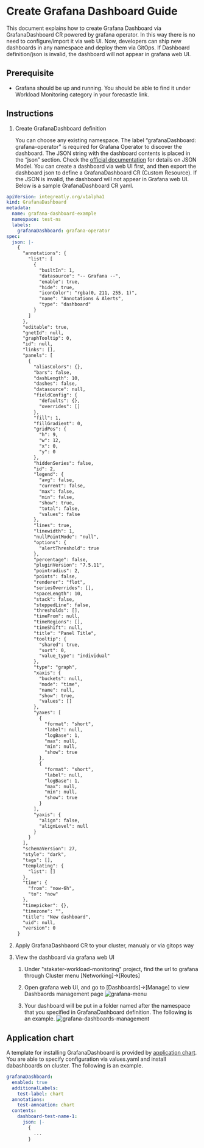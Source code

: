 # Create Grafana Dashboard Guide

This document explains how to create Grafana Dashboard via GrafanaDashboard CR powered by grafana operator. In this way there is no need to configure/import it via web UI. Now, developers can ship new dashboards in any namespace and deploy them via GitOps. If Dashboard definition/json is invalid, the dashboard will not appear in grafana web UI.

## Prerequisite 

- Grafana should be up and running. You should be able to find it under Workload Monitoring category in your forecastle link.

## Instructions  

1) Create GrafanaDashboard definition 

   You can choose any existing namespace. The label “grafanaDashboard: grafana-operator” is required for Grafana Operator to discover the dashboard. The JSON string with the dashboard contents is placed in the “json” section. Check the [official documentation](https://grafana.com/docs/reference/dashboard/#dashboard-json) for details on JSON Model. You can create a dashboard via web UI first, and then export the dashboard json to define a GrafanaDashboard CR (Custom Resource). If the JSON is invalid, the dashboard will not appear in Grafana web UI. Below is a sample GrafanaDashboard CR yaml.

```yaml
apiVersion: integreatly.org/v1alpha1
kind: GrafanaDashboard
metadata:
  name: grafana-dashboard-example
  namespace: test-ns
  labels:
    grafanaDashboard: grafana-operator
spec:
  json: |-
    {
      "annotations": {
        "list": [
          {
            "builtIn": 1,
            "datasource": "-- Grafana --",
            "enable": true,
            "hide": true,
            "iconColor": "rgba(0, 211, 255, 1)",
            "name": "Annotations & Alerts",
            "type": "dashboard"
          }
        ]
      },
      "editable": true,
      "gnetId": null,
      "graphTooltip": 0,
      "id": null,
      "links": [],
      "panels": [
        {
          "aliasColors": {},
          "bars": false,
          "dashLength": 10,
          "dashes": false,
          "datasource": null,
          "fieldConfig": {
            "defaults": {},
            "overrides": []
          },
          "fill": 1,
          "fillGradient": 0,
          "gridPos": {
            "h": 9,
            "w": 12,
            "x": 0,
            "y": 0
          },
          "hiddenSeries": false,
          "id": 2,
          "legend": {
            "avg": false,
            "current": false,
            "max": false,
            "min": false,
            "show": true,
            "total": false,
            "values": false
          },
          "lines": true,
          "linewidth": 1,
          "nullPointMode": "null",
          "options": {
            "alertThreshold": true
          },
          "percentage": false,
          "pluginVersion": "7.5.11",
          "pointradius": 2,
          "points": false,
          "renderer": "flot",
          "seriesOverrides": [],
          "spaceLength": 10,
          "stack": false,
          "steppedLine": false,
          "thresholds": [],
          "timeFrom": null,
          "timeRegions": [],
          "timeShift": null,
          "title": "Panel Title",
          "tooltip": {
            "shared": true,
            "sort": 0,
            "value_type": "individual"
          },
          "type": "graph",
          "xaxis": {
            "buckets": null,
            "mode": "time",
            "name": null,
            "show": true,
            "values": []
          },
          "yaxes": [
            {
              "format": "short",
              "label": null,
              "logBase": 1,
              "max": null,
              "min": null,
              "show": true
            },
            {
              "format": "short",
              "label": null,
              "logBase": 1,
              "max": null,
              "min": null,
              "show": true
            }
          ],
          "yaxis": {
            "align": false,
            "alignLevel": null
          }
        }
      ],
      "schemaVersion": 27,
      "style": "dark",
      "tags": [],
      "templating": {
        "list": []
      },
      "time": {
        "from": "now-6h",
        "to": "now"
      },
      "timepicker": {},
      "timezone": "",
      "title": "New dashboard",
      "uid": null,
      "version": 0
    }
```

2. Apply GrafanaDashbaord CR to your cluster, manualy or via gitops way 

3. View the dashboard via grafana web UI

   1. Under "stakater-workload-monitoring" project, find the url to grafana through Cluster menu [Networking]->[Routes]
   2. Open grafana web UI, and go to [Dashboards]->[Manage] to view Dashbaords management page
      ![grafana-menu](./images/grafana-menu.png)
   
   3. Your dashboard will be put in a folder named after the namespace that you specified in GrafanaDashboard definition. The following is an example. ![grafana-dashboards-management](./images/grafana-dashboards-management.png)
   

## Application chart

A template for installing GrafanaDashboard is provided by [application chart](https://github.com/stakater-charts/application). You are able to specify configuration via values.yaml and install dabashboards on cluster. The following is an example.

```yaml
grafanaDashboard:
  enabled: true
  additionalLabels:
    test-label: chart
  annotations: 
    test-annoation: chart
  contents:
    dashboard-test-name-1: 
      json: |-
        {
          ...
        }
```


